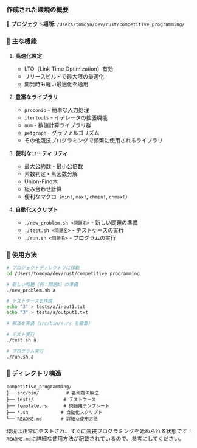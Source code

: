 ### 作成された環境の概要

**📁 プロジェクト場所**: `/Users/tomoya/dev/rust/competitive_programming/`

### 🚀 主な機能

1. **高速化設定**
   - LTO（Link Time Optimization）有効
   - リリースビルドで最大限の最適化
   - 開発時も軽い最適化を適用

2. **豊富なライブラリ**
   - `proconio` - 簡単な入力処理
   - `itertools` - イテレータの拡張機能
   - `num` - 数値計算ライブラリ群
   - `petgraph` - グラフアルゴリズム
   - その他競技プログラミングで頻繁に使用されるライブラリ

3. **便利なユーティリティ**
   - 最大公約数・最小公倍数
   - 素数判定・素因数分解
   - Union-Find木
   - 組み合わせ計算
   - 便利なマクロ（`min!`, `max!`, `chmin!`, `chmax!`）

4. **自動化スクリプト**
   - `./new_problem.sh <問題名>` - 新しい問題の準備
   - `./test.sh <問題名>` - テストケースの実行
   - `./run.sh <問題名>` - プログラムの実行

### 📝 使用方法

```bash
# プロジェクトディレクトリに移動
cd /Users/tomoya/dev/rust/competitive_programming

# 新しい問題（例：問題A）の準備
./new_problem.sh a

# テストケースを作成
echo "3" > tests/a/input1.txt
echo "3" > tests/a/output1.txt

# 解法を実装（src/bin/a.rs を編集）

# テスト実行
./test.sh a

# プログラム実行
./run.sh a
```

### 📂 ディレクトリ構造

```
competitive_programming/
├── src/bin/          # 各問題の解法
├── tests/           # テストケース
├── template.rs      # 問題用テンプレート
├── *.sh            # 自動化スクリプト
└── README.md       # 詳細な使用方法
```

環境は正常にテストされ、すぐに競技プログラミングを始められる状態です！`README.md`に詳細な使用方法が記載されているので、参考にしてください。